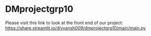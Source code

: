 # DMprojectgrp10
Please visit this link to look at the front end of our project:
https://share.streamlit.io/divyansh009/dmprojectgrp10/main/main.py
